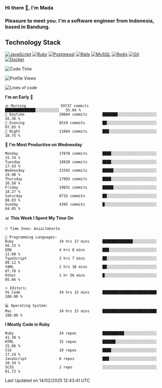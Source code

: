 ### Hi there 👋, I'm Mada
### Pleasure to meet you. I'm a software engineer from Indonesia, based in Bandung.

## Technology Stack

[![JavaScript](https://img.shields.io/badge/-JavaScript-%23F7DF1C?style=flat-square&logo=javascript&logoColor=000000&labelColor=%23F7DF1C&color=%23FFCE5A)](https://www.javascript.com/)
[![Ruby](https://img.shields.io/badge/Ruby-CC342D?style=flat-square&logo=ruby&logoColor=white)](https://www.ruby-lang.org/en/)
[![Postgresql](https://img.shields.io/badge/PostgreSQL-316192?style=flat-square&logo=postgresql&logoColor=ffffff)](https://www.postgresql.org/)
[![Rails](https://img.shields.io/badge/Ruby_on_Rails-CC0000?style=flat-square&logo=ruby-on-rails&logoColor=white)](https://rubyonrails.org/)
[![MySQL](https://img.shields.io/badge/-MySQL-4479A1?style=flat-square&logo=MySQL&logoColor=ffffff)](https://www.mysql.com/)
[![Redis](https://img.shields.io/badge/-Redis-DC382D?style=flat-square&logo=Redis&logoColor=ffffff)](https://redis.io/)
[![Git](https://img.shields.io/badge/-Git-%23F05032?style=flat-square&logo=git&logoColor=%23ffffff)](https://git-scm.com/)
[![Docker](https://img.shields.io/badge/-Docker-2496ED?style=flat-square&logo=docker&logoColor=ffffff)](https://www.docker.com/)
<!--
**madaarya/madaarya** is a ✨ _special_ ✨ repository because its `README.md` (this file) appears on your GitHub profile.

Here are some ideas to get you started:

- 🔭 I’m currently working on ...
- 🌱 I’m currently learning ...
- 👯 I’m looking to collaborate on ...
- 🤔 I’m looking for help with ...
- 💬 Ask me about ...
- 📫 How to reach me: ...
- 😄 Pronouns: ...
- ⚡ Fun fact: ...
-->
<!--START_SECTION:waka-->
![Code Time](http://img.shields.io/badge/Code%20Time-7%2C012%20hrs%2038%20mins-blue)

![Profile Views](http://img.shields.io/badge/Profile%20Views-0-blue)

![Lines of code](https://img.shields.io/badge/From%20Hello%20World%20I%27ve%20Written-46.2%20million%20lines%20of%20code-blue)

**I'm an Early 🐤** 

```text
🌞 Morning                59737 commits       ██████████████░░░░░░░░░░░   55.04 % 
🌆 Daytime                28604 commits       ███████░░░░░░░░░░░░░░░░░░   26.36 % 
🌃 Evening                8519 commits        ██░░░░░░░░░░░░░░░░░░░░░░░   07.85 % 
🌙 Night                  11664 commits       ███░░░░░░░░░░░░░░░░░░░░░░   10.75 % 
```
📅 **I'm Most Productive on Wednesday** 

```text
Monday                   17078 commits       ████░░░░░░░░░░░░░░░░░░░░░   15.74 % 
Tuesday                  18920 commits       ████░░░░░░░░░░░░░░░░░░░░░   17.43 % 
Wednesday                21592 commits       █████░░░░░░░░░░░░░░░░░░░░   19.90 % 
Thursday                 17993 commits       ████░░░░░░░░░░░░░░░░░░░░░   16.58 % 
Friday                   19831 commits       █████░░░░░░░░░░░░░░░░░░░░   18.27 % 
Saturday                 8715 commits        ██░░░░░░░░░░░░░░░░░░░░░░░   08.03 % 
Sunday                   4395 commits        █░░░░░░░░░░░░░░░░░░░░░░░░   04.05 % 
```


📊 **This Week I Spent My Time On** 

```text
🕑︎ Time Zone: Asia/Jakarta

💬 Programming Languages: 
Ruby                     19 hrs 17 mins      ██████████████░░░░░░░░░░░   56.33 % 
ERB                      4 hrs 8 mins        ███░░░░░░░░░░░░░░░░░░░░░░   12.08 % 
TypeScript               3 hrs 7 mins        ██░░░░░░░░░░░░░░░░░░░░░░░   09.12 % 
YAML                     2 hrs 38 mins       ██░░░░░░░░░░░░░░░░░░░░░░░   07.70 % 
Other                    1 hr 56 mins        █░░░░░░░░░░░░░░░░░░░░░░░░   05.66 % 

🔥 Editors: 
VS Code                  34 hrs 15 mins      █████████████████████████   100.00 % 

💻 Operating System: 
Mac                      34 hrs 15 mins      █████████████████████████   100.00 % 
```

**I Mostly Code in Ruby** 

```text
Ruby                     24 repos            ██████████░░░░░░░░░░░░░░░   41.38 % 
HTML                     15 repos            ██████░░░░░░░░░░░░░░░░░░░   25.86 % 
CSS                      10 repos            ████░░░░░░░░░░░░░░░░░░░░░   17.24 % 
JavaScript               6 repos             ███░░░░░░░░░░░░░░░░░░░░░░   10.34 % 
SCSS                     1 repo              ░░░░░░░░░░░░░░░░░░░░░░░░░   01.72 % 
```




 Last Updated on 14/02/2025 12:43:41 UTC
<!--END_SECTION:waka-->
